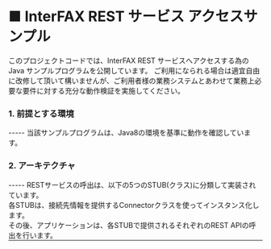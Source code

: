 <body>
<h1>■ InterFAX REST サービス アクセスサンプル</h1>

このプロジェクトコードでは、InterFAX REST サービスへアクセスする為の Java サンプルプログラムを公開しています。
ご利用になられる場合は適宜自由に改修して頂いて構いませんが、ご利用者様の業務システムとあわせて業務上必要な要件に対する充分な動作検証を実施してください。

<div style="border-bottom: solid 1px">
    <h3>1. 前提とする環境</h3>
    -----
    当該サンプルプログラムは、Java8の環境を基準に動作を確認しています。
    <h3>2. アーキテクチャ</h3>
    -----
    RESTサービスの呼出は、以下の5つのSTUB(クラス)に分類して実装されています。<br>
    各STUBは、接続先情報を提供するConnectorクラスを使ってインスタンス化します。<br>
    その後、アプリケーションは、各STUBで提供されるそれぞれのREST APIの呼出を行います。<br>

</div>
</body>